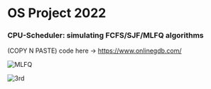 # OS Project 2022 
### CPU-Scheduler: simulating FCFS/SJF/MLFQ algorithms
(COPY N PASTE) code here -> https://www.onlinegdb.com/


![MLFQ](https://user-images.githubusercontent.com/96387037/211724714-c02dc214-707a-4a27-9ae0-fc821e23a8bf.PNG)

![3rd](https://user-images.githubusercontent.com/96387037/211724593-3affc0df-4ff1-4bf9-bb48-bb179fb3a36b.JPG)
